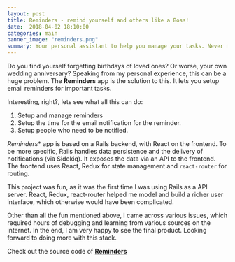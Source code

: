 ```yaml
---
layout: post
title: Reminders - remind yourself and others like a Boss! 
date:  2018-04-02 18:10:00
categories: main
banner_image: "reminders.png"
summary: Your personal assistant to help you manage your tasks. Never miss another appointment again!
---
```


Do you find yourself forgetting birthdays of loved ones? Or worse, your own wedding anniversary? Speaking from my personal experience, this can be a huge problem. The **Reminders** app is the solution to this. It lets you setup email reminders for important tasks.
 
Interesting, right?, lets see what all this can do:
  
  1. Setup and manage reminders
  2. Setup the time for the email notification for the reminder.
  3. Setup people who need to be notified.
  
  *Reminders** app is based on a Rails backend, with React on the frontend. To be more specific, Rails handles data persistence and the delivery of notifications (via Sidekiq). It exposes the data via an API to the frontend. The frontend uses React, Redux for state management and `react-router` for routing. 
  
  This project was fun, as it was the first time I was using Rails as a API server. React, Redux, react-router helped me model and build a richer user interface, which otherwise would have been complicated.
   
 Other than all the fun mentioned above, I came across various issues, which required hours of debugging and learning from various sources on the internet. In the end, I am very happy to see the final product. Looking forward to doing more with this stack.
 
 Check out the source code of [**Reminders**](https://github.com/soumyaveer/reminders) 

